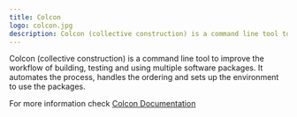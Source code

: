 ```yaml
---
title: Colcon
logo: colcon.jpg
description: Colcon (collective construction) is a command line tool to improve the workflow of building, testing and using multiple software packages
---
```


Colcon (collective construction) is a command line tool to improve the workflow of building, testing and using multiple software packages.
It automates the process, handles the ordering and sets up the environment to use the packages.

For more information check [Colcon Documentation](https://colcon.readthedocs.io/)
